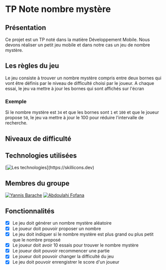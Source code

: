 # TP Note nombre mystère

## Présentation

Ce projet est un TP noté dans la matière Développement Mobile.
Nous devons réaliser un petit jeu mobile et dans notre cas un jeu de nombre mystère.

## Les règles du jeu

Le jeu consiste à trouver un nombre mystère compris entre deux bornes qui vont être définis par le 
niveau de difficulté choisi par le joueur.
A chaque essai, le jeu va mettre à jour les bornes qui sont affichés sur l'écran

### Exemple

Si le nombre mystère est `34` et que les bornes sont `1` et `100` et que le joueur propose `50`,
le jeu va mettre à jour le 100 pour réduire l'intervalle de recherche.

## Niveaux de difficulté



## Technologies utilisées

[![Les technologies](https://skillicons.dev/icons?i=dart,flutter,androidstudio,)](https://skillicons.dev)

## Membres du groupe

[![Yannis Barache](https://img.shields.io/badge/Yannis%20Barache-000000?style=for-the-badge&logo=github&logoColor=white)](https://github.com/Yannis-barache)
[![Abdoulahi Fofana](https://img.shields.io/badge/Abdoulahi%20Fofana-000000?style=for-the-badge&logo=github&logoColor=white)](https://github.com/Abdwuu)

## Fonctionnalités

- [x] Le jeu doit générer un nombre mystère aléatoire
- [x] Le joueur doit pouvoir proposer un nombre
- [x] Le jeu doit indiquer si le nombre mystère est plus grand ou plus petit que le nombre proposé
- [x] Le joueur doit avoir 10 essais pour trouver le nombre mystère
- [x] Le joueur doit pouvoir recommencer une partie
- [x] Le joueur doit pouvoir changer la difficulté du jeu
- [x] Le jeu doit pouvoir enrengistrer le score d'un joueur